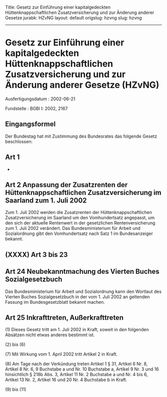 Title: Gesetz zur Einführung einer kapitalgedeckten Hüttenknappschaftlichen Zusatzversicherung
  und zur Änderung anderer Gesetze
jurabk: HZvNG
layout: default
origslug: hzvng
slug: hzvng

---

# Gesetz zur Einführung einer kapitalgedeckten Hüttenknappschaftlichen Zusatzversicherung und zur Änderung anderer Gesetze (HZvNG)

Ausfertigungsdatum
:   2002-06-21

Fundstelle
:   BGBl I: 2002, 2167



## Eingangsformel

Der Bundestag hat mit Zustimmung des Bundesrates das folgende Gesetz
beschlossen:


## Art 1

-


## Art 2 Anpassung der Zusatzrenten der Hüttenknappschaftlichen Zusatzversicherung im Saarland zum 1. Juli 2002

Zum 1. Juli 2002 werden die Zusatzrenten der Hüttenknappschaftlichen
Zusatzversicherung im Saarland um den Vomhundertsatz angepasst, um den
sich der aktuelle Rentenwert in der gesetzlichen Rentenversicherung
zum 1. Juli 2002 verändert. Das Bundesministerium für Arbeit und
Sozialordnung gibt den Vomhundertsatz nach Satz 1 im Bundesanzeiger
bekannt.


## (XXXX) Art 3 bis 23



## Art 24 Neubekanntmachung des Vierten Buches Sozialgesetzbuch

Das Bundesministerium für Arbeit und Sozialordnung kann den Wortlaut
des Vierten Buches Sozialgesetzbuch in der vom 1. Juli 2002 an
geltenden Fassung im Bundesgesetzblatt bekannt machen.


## Art 25 Inkrafttreten, Außerkrafttreten

(1) Dieses Gesetz tritt am 1. Juli 2002 in Kraft, soweit in den
folgenden Absätzen nicht etwas anderes bestimmt ist.

(2) bis (6)

(7) Mit Wirkung vom 1. April 2002 tritt Artikel 2 in Kraft.

(8) Am Tage nach der Verkündung treten Artikel 1 § 31, Artikel 6 Nr.
8, Artikel 8 Nr. 6, 9 Buchstabe a und Nr. 10 Buchstabe a, Artikel 9
Nr. 3 und 16 hinsichtlich § 218b Abs. 3, Artikel 11 Nr. 2 Buchstabe a
und Nr. 4 bis 6, Artikel 13 Nr. 2, Artikel 16 und 20 Nr. 4 Buchstabe b
in Kraft.

(9) bis (11)

